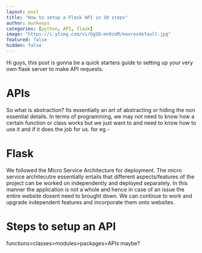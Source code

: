 ```yaml
---
layout: post
title: "How to setup a Flask API in 10 steps"
author: munkeops
categories: [python, API, flask]
image: "https://i.ytimg.com/vi/GgS8-mn9zoM/maxresdefault.jpg"
featured: false
hidden: false
---
```




Hi guys, this post is gonna be a quick starters guide to setting up your very own flask server to make API requests.

# APIs

So what is abstraction? Its essentially an art of abstracting or hiding the non essential details. In terms of programming, we may not need to know how a certain function or class works but we just want to and need to know how to use it and if it does the job for us. for eg -

# Flask

We followed the Micro Service Architecture for deployment. The micro service architecutre essentially entails that different aspects/features of the project can be worked on independently and deployed separately. In this manner the application is not a whole and hence in case of an issue the entire website dosent need to brought down. We can continue to work and upgrade independent features and incorporate them onto websites.

# Steps to setup an API

functions>classes>modules>packages>APIs maybe?
